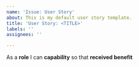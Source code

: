 ```yaml
---
name: 'Issue: User Story'
about: This is my default user story template.
title: 'User Story: <TITLE>'
labels: ''
assignees: ''

---
```


As a **role** I can **capability** so that **received benefit**
